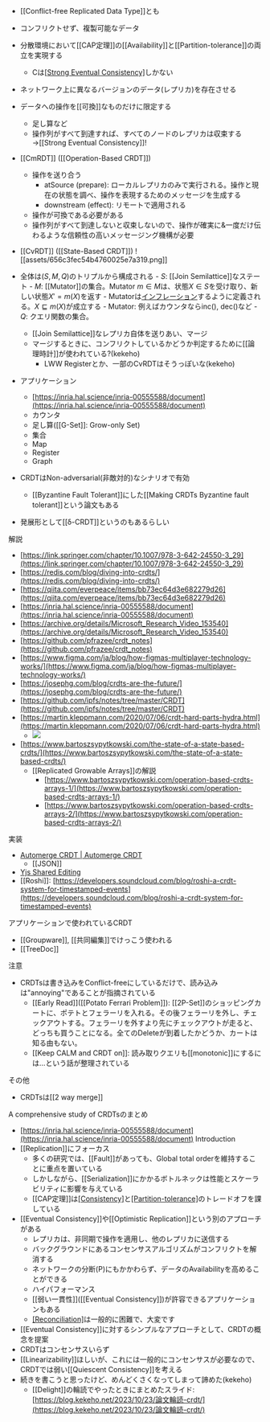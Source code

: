- [[Conflict-free Replicated Data Type]]とも
- コンフリクトせず、複製可能なデータ
- 分散環境において[[CAP定理]]の[[Availability]]と[[Partition-tolerance]]の両立を実現する
	- Cは[[Strong Eventual Consistency]](結果整合性)しかない

- ネットワーク上に異なるバージョンのデータ(レプリカ)を存在させる
- データへの操作を[[可換]]なものだけに限定する
	- 足し算など
	- 操作列がすべて到達すれば、すべてのノードのレプリカは収束する→[[Strong Eventual Consistency]]!

- [[CmRDT]] ([[Operation-Based CRDT]])
	- 操作を送り合う
		- atSource (prepare): ローカルレプリカのみで実行される。操作と現在の状態を調べ、操作を表現するためのメッセージを生成する
		- downstream (effect): リモートで適用される
	- 操作が可換である必要がある
	- 操作列がすべて到達しないと収束しないので、操作が確実に&一度だけ伝わるような信頼性の高いメッセージング機構が必要
- [[CvRDT]] ([[State-Based CRDT]])
![[assets/656c3fec54b4760025e7a319.png]]


- 全体は$(S, M, Q)$のトリプルから構成される
		- $S$: [[Join Semilattice]]なステート
		- $M$: [[Mutator]]の集合。Mutator $m \in M$は、状態$X \in S$を受け取り、新しい状態$X' = m(X)$を返す
			- Mutatorは[インフレーション](https://chat.openai.com/share/80bf2192-01c4-4f0e-8a18-42db83bdfe0d)するように定義される。$X \sqsubseteq m(X)$が成立する
			- Mutator: 例えばカウンタならinc(), dec()など
		- $Q$: クエリ関数の集合。
	- [[Join Semilattice]]なレプリカ自体を送りあい、マージ
	- マージするときに、コンフリクトしているかどうか判定するために[[論理時計]]が使われている?(kekeho)
		- LWW Registerとか、一部のCvRDTはそうっぽいな(kekeho)

- アプリケーション
	- [https://inria.hal.science/inria-00555588/document](https://inria.hal.science/inria-00555588/document)
	- カウンタ
	- 足し算([[G-Set]]: Grow-only Set)
	- 集合
	- Map
	- Register
	- Graph

- CRDTはNon-adversarial(非敵対的)なシナリオで有効
	- [[Byzantine Fault Tolerant]]にした[[Making CRDTs Byzantine fault tolerant]]という論文もある

- 発展形として[[δ-CRDT]]というのもあるらしい

解説
- [https://link.springer.com/chapter/10.1007/978-3-642-24550-3_29](https://link.springer.com/chapter/10.1007/978-3-642-24550-3_29)
- [https://redis.com/blog/diving-into-crdts/](https://redis.com/blog/diving-into-crdts/)
- [https://qiita.com/everpeace/items/bb73ec64d3e682279d26](https://qiita.com/everpeace/items/bb73ec64d3e682279d26)
- [https://inria.hal.science/inria-00555588/document](https://inria.hal.science/inria-00555588/document) 
- [https://archive.org/details/Microsoft_Research_Video_153540](https://archive.org/details/Microsoft_Research_Video_153540)
- [https://github.com/pfrazee/crdt_notes](https://github.com/pfrazee/crdt_notes)
- [https://www.figma.com/ja/blog/how-figmas-multiplayer-technology-works/](https://www.figma.com/ja/blog/how-figmas-multiplayer-technology-works/)
- [https://josephg.com/blog/crdts-are-the-future/](https://josephg.com/blog/crdts-are-the-future/)
- [https://github.com/ipfs/notes/tree/master/CRDT](https://github.com/ipfs/notes/tree/master/CRDT)
- [https://martin.kleppmann.com/2020/07/06/crdt-hard-parts-hydra.html](https://martin.kleppmann.com/2020/07/06/crdt-hard-parts-hydra.html)
	- ![](https://www.youtube.com/watch?v=x7drE24geUw)
- [https://www.bartoszsypytkowski.com/the-state-of-a-state-based-crdts/](https://www.bartoszsypytkowski.com/the-state-of-a-state-based-crdts/)
	- [[Replicated Growable Arrays]]の解説
		- [https://www.bartoszsypytkowski.com/operation-based-crdts-arrays-1/](https://www.bartoszsypytkowski.com/operation-based-crdts-arrays-1/)
		- [https://www.bartoszsypytkowski.com/operation-based-crdts-arrays-2/](https://www.bartoszsypytkowski.com/operation-based-crdts-arrays-2/)

実装
- [Automerge CRDT | Automerge CRDT](https://automerge.org/)
	- [[JSON]]
- [Yjs Shared Editing](https://yjs.dev/)
- [[Roshi]]: [https://developers.soundcloud.com/blog/roshi-a-crdt-system-for-timestamped-events](https://developers.soundcloud.com/blog/roshi-a-crdt-system-for-timestamped-events)

アプリケーションで使われているCRDT
- [[Groupware]], [[共同編集]]でけっこう使われる
- [[TreeDoc]]

注意
- CRDTsは書き込みをConflict-freeにしているだけで、読み込みは"annoying"であることが指摘されている
	- [[Early Read]]([[Potato Ferrari Problem]]): [[2P-Set]]のショッピングカートに、ポテトとフェラーリを入れる。その後フェラーリを外し、チェックアウトする。フェラーリを外すより先にチェックアウトが走ると、どっちも買うことになる。全てのDeleteが到着したかどうか、カートは知る由もない。
	- [[Keep CALM and CRDT on]]: 読み取りクエリも[[monotonic]]にするには…という話が整理されている

その他
- CRDTsは[[2 way merge]]

A comprehensive study of CRDTsのまとめ
- [https://inria.hal.science/inria-00555588/document](https://inria.hal.science/inria-00555588/document) 
Introduction
- [[Replication]]にフォーカス
	- 多くの研究では、[[Fault]]があっても、Global total orderを維持することに重点を置いている
	- しかしながら、[[Serialization]]にかかるボトルネックは性能とスケーラビリティに影響を与えている
	- [[CAP定理]]は[[Consistency]](C)と[[Partition-tolerance]](P)のトレードオフを課している
- [[Eventual Consistency]]や[[Optimistic Replication]]という別のアプローチがある
	- レプリカは、非同期で操作を適用し、他のレプリカに送信する
	- バックグラウンドにあるコンセンサスアルゴリズムがコンフリクトを解消する
	- ネットワークの分断(P)にもかかわらず、データのAvailabilityを高めることができる
	- ハイパフォーマンス
	- [[弱い一貫性]]([[Eventual Consistency]])が許容できるアプリケーションもある
	- [[Reconciliation]](コンフリクトの解決?(kekeho))は一般的に困難で、大変です
- [[Eventual Consistency]]に対するシンプルなアプローチとして、CRDTの概念を提案
- CRDTはコンセンサスいらず
- [[Linearizability]]ほしいが、これには一般的にコンセンサスが必要なので、CRDTでは弱い[[Quiescent Consistency]]を考える
- 続きを書こうと思ったけど、めんどくさくなってしまって諦めた(kekeho)
	- [[Delight]]の輪読でやったときにまとめたスライド: [https://blog.kekeho.net/2023/10/23/論文輪読-crdt/](https://blog.kekeho.net/2023/10/23/論文輪読-crdt/)
